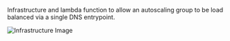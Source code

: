 Infrastructure and lambda function to allow an autoscaling group to be load balanced via a single DNS entrypoint.

![Infrastructure Image](http://i.imgur.com/n4cNjH9.png)
